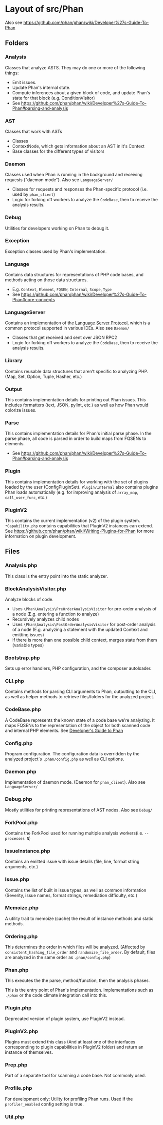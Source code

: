Layout of src/Phan
==================

Also see https://github.com/phan/phan/wiki/Developer%27s-Guide-To-Phan

Folders
-------

### Analysis
Classes that analyze ASTS. They may do one or more of the following things:

- Emit issues.
- Update Phan's internal state.
- Compute inferences about a given block of code, and update Phan's state for that block (e.g. ConditionVisitor)
- See https://github.com/phan/phan/wiki/Developer%27s-Guide-To-Phan#parsing-and-analysis

### AST

Classes that work with ASTs

- Classes
- ContextNode, which gets information about an AST in it's Context
- Base classes for the different types of visitors

### Daemon

Classes used when Phan is running in the background and receiving requests ("daemon mode"). Also see `LanguageServer/`

- Classes for requests and responses the Phan-specific protocol (i.e. used by `phan_client`)
- Logic for forking off workers to analyze the `CodeBase`, then to receive the analysis results.

### Debug

Utilities for developers working on Phan to debug it.

### Exception

Exception classes used by Phan's implementation.

### Language

Contains data structures for representations of PHP code bases, and methods acting on those data structures.

- E.g. `Context`, `Element`, `FQSEN`, `Internal`, `Scope`, `Type`
- See https://github.com/phan/phan/wiki/Developer%27s-Guide-To-Phan#core-concepts

### LanguageServer

Contains an implementation of the [Language Server Protocol](https://github.com/Microsoft/language-server-protocol), which is a common protocol supported in various IDEs.
Also see `Daemon/`

- Classes that get received and sent over JSON RPC2
- Logic for forking off workers to analyze the `CodeBase`, then to receive the analysis results.

### Library

Contains reusable data structures that aren't specific to analyzing PHP. (Map, Set, Option, Tuple, Hasher, etc.)

### Output

This contains implementation details for printing out Phan issues.
This includes formatters (text, JSON, pylint, etc.) as well as how Phan would colorize issues.

### Parse

This contains implementation details for Phan's initial parse phase.
In the parse phase, all code is parsed in order to build maps from FQSENs to elements.

- See https://github.com/phan/phan/wiki/Developer%27s-Guide-To-Phan#parsing-and-analysis

### Plugin

This contains implementation details for working with the set of plugins loaded by the user (ConfigPluginSet).
`Plugin/Internal` also contains plugins Phan loads automatically (e.g. for improving analysis of `array_map`, `call_user_func`, etc.)

### PluginV2

This contains the current implementation (v2) of the plugin system.
`*Capability.php` contains capabilities that PluginV2 instances can extend.
See https://github.com/phan/phan/wiki/Writing-Plugins-for-Phan for more information on plugin development.

Files
-----

### Analysis.php

This class is the entry point into the static analyzer.

### BlockAnalysisVisitor.php

Analyze blocks of code.

- Uses `\Phan\Analysis\PreOrderAnalysisVisitor` for pre-order analysis of a node (E.g. entering a function to analyze)
- Recursively analyzes child nodes
- Uses `\Phan\Analysis\PostOrderAnalysisVisitor` for post-order analysis of a node (E.g. analyzing a statement with the updated Context and emitting issues)
- If there is more than one possible child context, merges state from them (variable types)

### Bootstrap.php

Sets up error handlers, PHP configuration, and the composer autoloader.

### CLI.php

Contains methods for parsing CLI arguments to Phan,
outputting to the CLI,
as well as helper methods to retrieve files/folders for the analyzed project.

### CodeBase.php

A CodeBase represents the known state of a code base we're analyzing.
It maps FQSENs to the representation of the object for both scanned code and internal PHP elements.
See [Developer's Guide to Phan](https://github.com/phan/phan/wiki/Developer%27s-Guide-To-Phan)

### Config.php

Program configuration. The configuration data is overridden by the analyzed project's `.phan/config.php` as well as CLI options.

### Daemon.php

Implementation of daemon mode. (Daemon for `phan_client`).
Also see `LanguageServer/`

### Debug.php

Mostly utilities for printing representations of AST nodes.
Also see `Debug/`

### ForkPool.php

Contains the ForkPool used for running multiple analysis workers(i.e. `--processes N`)

### IssueInstance.php

Contains an emitted issue with issue details (file, line, format string arguments, etc.)

### Issue.php

Contains the list of built in issue types, as well as common information (Severity, issue names, format strings, remediation difficulty, etc.)

### Memoize.php

A utility trait to memoize (cache) the result of instance methods and static methods.

### Ordering.php

This determines the order in which files will be analyzed.
(Affected by `consistent_hashing_file_order` and `randomize_file_order`.
By default, files are analyzed in the same order as `.phan/config.php`)

### Phan.php

This executes the the parse, method/function, then the analysis phases.

This is the entry point of Phan's implementation.
Implementations such as `./phan` or the code climate integration call into this.

### Plugin.php

Deprecated version of plugin system, use PluginV2 instead.

### PluginV2.php

Plugins must extend this class
(And at least one of the interfaces corresponding to plugin capabilities in PluginV2 folder)
and return an instance of themselves.

### Prep.php

Part of a separate tool for scanning a code base. Not commonly used.

### Profile.php

For development only: Utility for profiling Phan runs. Used if the `profiler_enabled` config setting is true.

### Util.php
